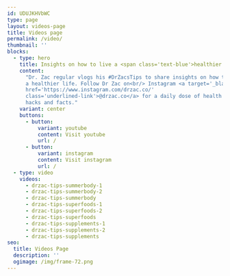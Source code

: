 ```yaml
---
id: UDUJKHVbWC
type: page
layout: videos-page
title: Videos page
permalink: /video/
thumbnail: ''
blocks:
  - type: hero
    title: Insights on how to live a <span class='text-blue'>healthier life</span>.
    content:
      "Dr. Zac regular vlogs his #DrZacsTips to share insights on how to live
      a healthier life. Follow Dr Zac on<br/> Instagram <a target='_blank'
      href='https://www.instagram.com/drzac.co/'
      class='underlined-link'>@drzac.co</a> for a daily dose of health tips,
      hacks and facts."
    variant: center
    buttons:
      - button:
          variant: youtube
          content: Visit youtube
          url: /
      - button:
          variant: instagram
          content: Visit instagram
          url: /
  - type: video
    videos:
      - drzac-tips-summerbody-1
      - drzac-tips-summerbody-2
      - drzac-tips-summerbody
      - drzac-tips-superfoods-1
      - drzac-tips-superfoods-2
      - drzac-tips-superfoods
      - drzac-tips-supplements-1
      - drzac-tips-supplements-2
      - drzac-tips-supplements
seo:
  title: Videos Page
  description: ''
  ogimage: /img/frame-72.png
---
```

